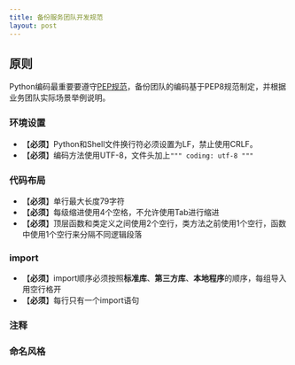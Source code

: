 ```yaml
---
title: 备份服务团队开发规范
layout: post
---
```


## 原则
Python编码最重要要遵守[PEP规范](https://www.python.org/dev/peps/pep-0008/)，备份团队的编码基于PEP8规范制定，并根据业务团队实际场景举例说明。

### 环境设置
- 【**必须**】Python和Shell文件换行符必须设置为LF，禁止使用CRLF。
- 【**必须**】编码方法使用UTF-8，文件头加上```""" coding: utf-8 """```

### 代码布局
- 【**必须**】单行最大长度79字符
- 【**必须**】每级缩进使用4个空格，不允许使用Tab进行缩进
- 【**必须**】顶层函数和类定义之间使用2个空行，类方法之前使用1个空行，函数中使用1个空行来分隔不同逻辑段落

### import
- 【**必须**】import顺序必须按照**标准库**、**第三方库**、**本地程序**的顺序，每组导入用空行格开
- 【**必须**】每行只有一个import语句

### 注释

### 命名风格